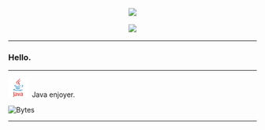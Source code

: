 <div id="header" align="center">
  <img src="https://media.discordapp.net/attachments/937814680494297111/938241553518956604/879958317470986300.gif" />
  <p align="center">
    <img src="https://count.getloli.com/get/@SquareTetrisBlock?theme=gelbooru" />
  </p>
</div>

---

### Hello.

---

<div id="java" align="left">
	<img src="https://github.com/devicons/devicon/blob/master/icons/java/java-original-wordmark.svg" title="Java" alt="Java" width="40" height="40"/>&nbsp;
	Java enjoyer.
</div>

![Bytes](https://github-readme-stats.vercel.app/api/top-langs/?username=squaretetrisblock&layout=compact&theme=vision-friendly-dark)

---
